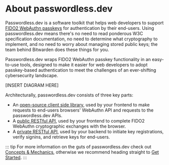 # About passwordless.dev

Passwordless.dev is a software toolkit that helps web developers to support [FIDO2 WebAuthn passkeys]() for authentication by their end-users. Using passwordless.dev means there's no need to read ponderous W3C specification documentation, no need to determine what cryptography to implement, and no need to worry about managing stored public keys; the team behind Bitwarden does these things for you.

Passwordless.dev wraps FIDO2 WebAuthn passkey functionality in an easy-to-use tools, designed to make it easier for web developers to adopt passkey-based authentication to meet the challenges of an ever-shifting cybersecurity landscape.

[INSERT DIAGRAM HERE]

Architecturally, passwordless.dev consists of three key parts:

- An [open-source client side library](js-client), used by your frontend to make requests to end-users browsers' WebAuthn API and requests to the passwordless.dev APIs.
- A [public RESTful API](), used by your frontend to complete FIDO2 WebAuthn cryptographic exchanges with the browser.
- A [private RESTful API](api), used by your backend to initiate key registrations, verify signins, and retrieve keys for end-users.

::: tip
For more information on the guts of passwordless.dev check out [Concepts & Mechanics](concepts), otherwise we recommend heading straight to [Get Started](get-started).
:::
